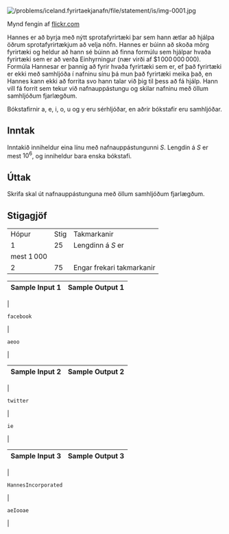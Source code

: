 

![/problems/iceland.fyrirtaekjanafn/file/statement/is/img-0001.jpg](/problems/iceland.fyrirtaekjanafn/file/statement/is/img-0001.jpg)

 Mynd fengin af [flickr.com](https://flickr.com/photos/lendingmemo_com/32641416038)

Hannes er að byrja með nýtt sprotafyrirtæki þar sem hann
 ætlar að hjálpa öðrum sprotafyrirtækjum að velja nöfn. Hannes
 er búinn að skoða mörg fyrirtæki og heldur að hann sé búinn að
 finna formúlu sem hjálpar hvaða fyrirtæki sem er að verða
 Einhyrningur (nær virði af $\$
 1\, 000\, 000\, 000$).
 Formúla Hannesar er þannig að fyrir hvaða fyrirtæki sem er,
 ef það fyrirtæki er ekki með samhljóða í nafninu sínu þá mun
 það fyrirtæki meika það, en Hannes kann ekki að forrita svo
 hann talar við þig til þess að fá hjálp. Hann vill fá forrit
 sem tekur við nafnauppástungu og skilar nafninu með öllum
 samhljóðum fjarlægðum.


Bókstafirnir a, e, i, o, u og y eru sérhljóðar, en aðrir bókstafir eru
 samhljóðar.


Inntak
------


Inntakið inniheldur eina línu með nafnauppástungunni
 $S$. Lengdin á
 $S$ er mest $10^6$, og inniheldur bara enska
 bókstafi.


Úttak
-----


Skrifa skal út nafnauppástunguna með öllum samhljóðum
 fjarlægðum.


Stigagjöf
---------




|  |  |  |
| --- | --- | --- |
| Hópur | Stig | Takmarkanir |
| 1 | 25 | Lengdinn á $S$ er
 mest $1\, 000$ |
| 2 | 75 | Engar frekari takmarkanir |




| Sample Input 1 | Sample Output 1 |
| --- | --- |
| 
```
facebook

```
 | 
```
aeoo

```
 |




| Sample Input 2 | Sample Output 2 |
| --- | --- |
| 
```
twitter

```
 | 
```
ie

```
 |




| Sample Input 3 | Sample Output 3 |
| --- | --- |
| 
```
HannesIncorporated

```
 | 
```
aeIooae

```
 |


